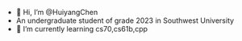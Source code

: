 - 👋 Hi, I’m @HuiyangChen
- An undergraduate student of grade 2023 in Southwest University
- 🌱 I’m currently learning cs70,cs61b,cpp
<!--- 👀 I’m interested in ...--->
<!--- 💞️ I’m looking to collaborate on ...--->
<!---- 📫 How to reach me
- email:3463947568@qq.com
- 😄 Pronouns: ...
- ⚡ Fun fact: ...--->

<!---
HuiyangChen9/HuiyangChen9 is a ✨ special ✨ repository because its `README.md` (this file) appears on your GitHub profile.
You can click the Preview link to take a look at your changes.
--->
